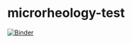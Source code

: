 # microrheology-test
[![Binder](http://mybinder.org/badge.svg)](http://mybinder.org/repo/marcocaggioni/microrheology-test)